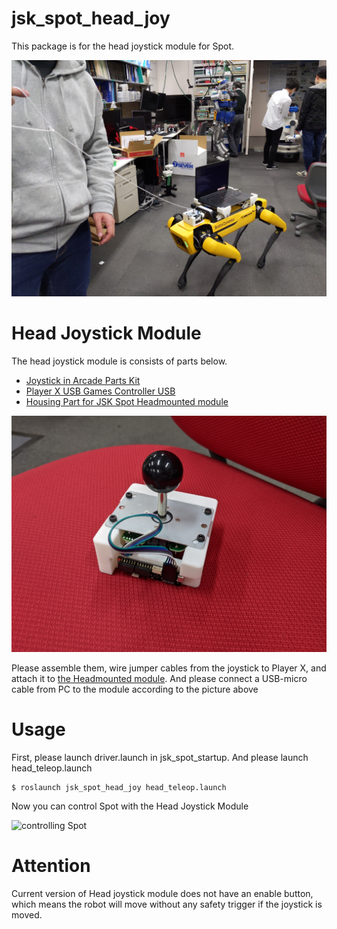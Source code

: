 # jsk_spot_head_joy

This package is for the head joystick module for Spot.

![Top image](./images/top.jpg)

# Head Joystick Module

The head joystick module is consists of parts below.

* [Joystick in Arcade Parts Kit](https://www.switch-science.com/catalog/5792/)
* [Player X USB Games Controller USB](https://www.switch-science.com/catalog/5793/)
* [Housing Part for JSK Spot Headmounted module](./designs/joy_mount_housing.stl)

![Head joystick module](./images/head_joy_module.jpg)

Please assemble them, wire jumper cables from the joystick to Player X, and attach it to [the Headmounted module](../jsk_spot_startup/README.md).
And please connect a USB-micro cable from PC to the module according to the picture above

# Usage

First, please launch driver.launch in jsk_spot_startup.
And please launch head_teleop.launch

```
$ roslaunch jsk_spot_head_joy head_teleop.launch
```

Now you can control Spot with the Head Joystick Module

![controlling Spot](./images/spot_controlled.gif)

# Attention

Current version of Head joystick module does not have an enable button, which means the robot will move without any safety trigger if the joystick is moved.
